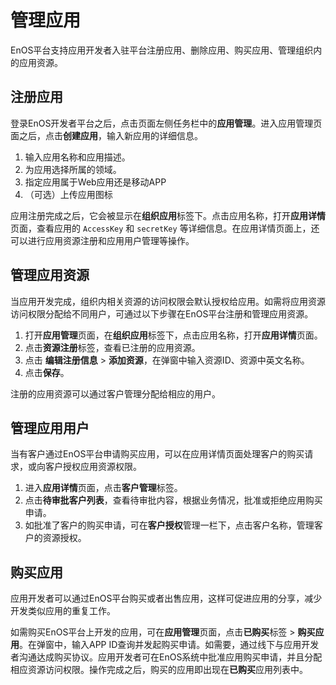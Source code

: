# 管理应用
EnOS平台支持应用开发者入驻平台注册应用、删除应用、购买应用、管理组织内的应用资源。

## 注册应用

登录EnOS开发者平台之后，点击页面左侧任务栏中的**应用管理**。进入应用管理页面之后，点击**创建应用**，输入新应用的详细信息。

1. 输入应用名称和应用描述。
2. 为应用选择所属的领域。
3. 指定应用属于Web应用还是移动APP
4. （可选）上传应用图标

应用注册完成之后，它会被显示在**组织应用**标签下。点击应用名称，打开**应用详情**页面，查看应用的 `AccessKey` 和 `secretKey` 等详细信息。在应用详情页面上，还可以进行应用资源注册和应用用户管理等操作。

## 管理应用资源

当应用开发完成，组织内相关资源的访问权限会默认授权给应用。如需将应用资源访问权限分配给不同用户，可通过以下步骤在EnOS平台注册和管理应用资源。

1. 打开**应用管理**页面，在**组织应用**标签下，点击应用名称，打开**应用详情**页面。
2. 点击**资源注册**标签，查看已注册的应用资源。
3. 点击 **编辑注册信息** > **添加资源**，在弹窗中输入资源ID、资源中英文名称。
4. 点击**保存**。

注册的应用资源可以通过客户管理分配给相应的用户。

## 管理应用用户

当有客户通过EnOS平台申请购买应用，可以在应用详情页面处理客户的购买请求，或向客户授权应用资源权限。

1. 进入**应用详情**页面，点击**客户管理**标签。
2. 点击**待审批客户列表**，查看待审批内容，根据业务情况，批准或拒绝应用购买申请。
3. 如批准了客户的购买申请，可在**客户授权**管理一栏下，点击客户名称，管理客户的资源授权。

## 购买应用

应用开发者可以通过EnOS平台购买或者出售应用，这样可促进应用的分享，减少开发类似应用的重复工作。

如需购买EnOS平台上开发的应用，可在**应用管理**页面，点击**已购买**标签 > **购买应用**。在弹窗中，输入APP ID查询并发起购买申请。如需要，通过线下与应用开发者沟通达成购买协议。应用开发者可在EnOS系统中批准应用购买申请，并且分配相应资源访问权限。操作完成之后，购买的应用即出现在**已购买**应用列表中。